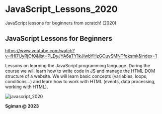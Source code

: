# JavaScript_Lessons_2020
JavaScript lessons for beginners from scratch! (2020)

## JavaScript Lessons for Beginners
https://www.youtube.com/watch?v=fHl7UyRjOf0&list=PLDyJYA6aTY1kJIwbYHzGOuvSMNTfqksmk&index=1

Lessons on learning the JavaScript programming language. 
During the course we will learn how to write code in JS 
and manage the HTML DOM structure of a website. 
We will learn basic concepts (variables, loops, conditions...) 
and learn how to work with HTML (events, data processing, working with HTML).

![javascript_2020](https://github.com/sgiman/JavaScript_Lessons_2020/assets/7030369/82599d67-1dad-4299-b766-f0c055d3c638)


**Sgiman @ 2023**
